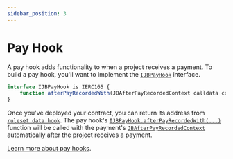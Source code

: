 ```yaml
---
sidebar_position: 3
---
```


# Pay Hook

A pay hook adds functionality to when a project receives a payment. To build a pay hook, you'll want to implement the [`IJBPayHook`](/docs/dev/v4/api/core/interfaces/IJBPayHook.md) interface. 

```javascript
interface IJBPayHook is IERC165 {
    function afterPayRecordedWith(JBAfterPayRecordedContext calldata context) external payable;
}
```

Once you've deployed your contract, you can return its address from [`ruleset data hook`](/docs/dev/v4/build/hooks/ruleset-data-hook.md). The pay hook's [`IJBPayHook.afterPayRecordedWith(...)`](/docs/dev/v4/api/core/interfaces/IJBPayHook.md#afterpayrecordedwith) function will be called with the payment's [`JBAfterPayRecordedContext`](/docs/dev/v4/api/core/structs/JBAfterPayRecordedContext.md) automatically after the project receives a payment. 

[Learn more about pay hooks](/docs/dev/v4/learn/glossary/pay-hook.md).
